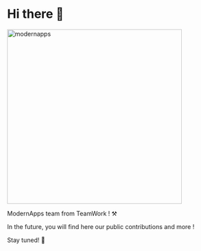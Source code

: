 # Hi there 👋

<img width="407" alt="modernapps" src="https://github.com/TW-ModernApps/.github/assets/4567469/1ff4dfcf-b513-47de-b313-db20a56265ad">

ModernApps team from TeamWork ! ⚒️

In the future, you will find here our public contributions and more !

Stay tuned! 🧙
